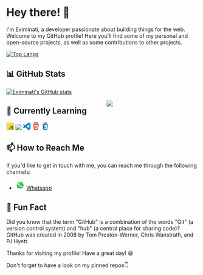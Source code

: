 # Hey there! 👋

I'm Eximinati, a developer passionate about building things for the web. Welcome to my GitHub profile! Here you'll find some of my personal and open-source projects, as well as some contributions to other projects.


[![Top Langs](https://github-readme-stats.vercel.app/api/top-langs/?username=Eximinati&hide_progress=true)](https://github.com/anuraghazra/github-readme-stats)

## 📊 GitHub Stats

[![Eximinati's GitHub stats](https://github-readme-stats.vercel.app/api?username=Eximinati&show_icons=true&theme=radical)](https://github.com/Eximinati)

<img align= "right" width= "240" src="https://media.tenor.com/dpNZDEnuPGYAAAAi/study-focused.gif">

## 🌱 Currently Learning


<img height="20" src="https://raw.githubusercontent.com/github/explore/80688e429a7d4ef2fca1e82350fe8e3517d3494d/topics/javascript/javascript.png"></code>
<code><img height="20" src="https://w7.pngwing.com/pngs/751/3/png-transparent-logo-php-html-others-text-trademark-logo-thumbnail.png"></code>
<code><img height="20" src="https://raw.githubusercontent.com/github/explore/80688e429a7d4ef2fca1e82350fe8e3517d3494d/topics/visual-studio-code/visual-studio-code.png"></code>
<code><img height="20" src="https://raw.githubusercontent.com/github/explore/80688e429a7d4ef2fca1e82350fe8e3517d3494d/topics/html/html.png"></code>
<code><img height="20" src="https://raw.githubusercontent.com/github/explore/80688e429a7d4ef2fca1e82350fe8e3517d3494d/topics/css/css.png"></code>

## 📫 How to Reach Me

If you'd like to get in touch with me, you can reach me through the following channels:

- <a><img height="25" src="https://raw.githubusercontent.com/github/explore/main/topics/whatsapp/whatsapp.png"> [Whatsapp](https://wa.me/923087880256)</a>

## 💬 Fun Fact

Did you know that the term "GitHub" is a combination of the words "Git" (a version control system) and "hub" (a central place for sharing code)? GitHub was created in 2008 by Tom Preston-Werner, Chris Wanstrath, and PJ Hyett.

Thanks for visiting my profile! Have a great day! 😄

Don't forget to have a look on my pinned repos👇
